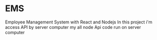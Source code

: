 # EMS
Employee Management System with React and Nodejs
In this project i'm access API by server computer my all node Api code run on server computer
